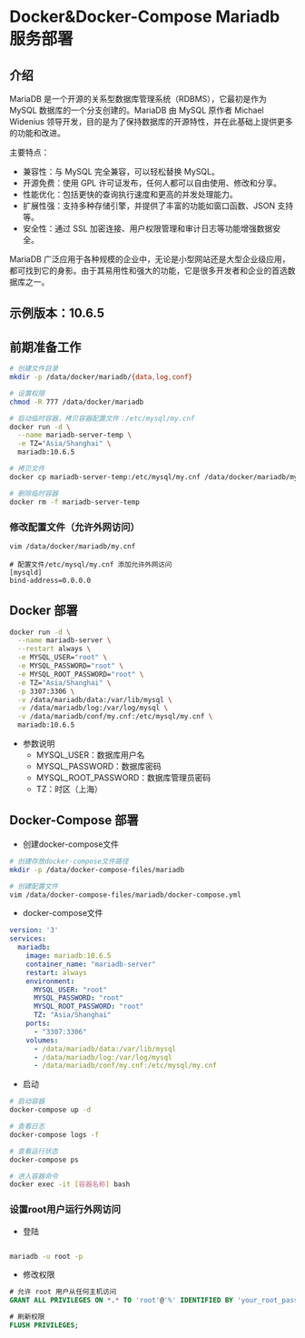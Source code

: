 # Docker&Docker-Compose Mariadb 服务部署

## 介绍

MariaDB 是一个开源的关系型数据库管理系统（RDBMS），它最初是作为 MySQL 数据库的一个分支创建的。MariaDB 由 MySQL 原作者
Michael Widenius 领导开发，目的是为了保持数据库的开源特性，并在此基础上提供更多的功能和改进。

主要特点：

- 兼容性：与 MySQL 完全兼容，可以轻松替换 MySQL。
- 开源免费：使用 GPL 许可证发布，任何人都可以自由使用、修改和分享。
- 性能优化：包括更快的查询执行速度和更高的并发处理能力。
- 扩展性强：支持多种存储引擎，并提供了丰富的功能如窗口函数、JSON 支持等。
- 安全性：通过 SSL 加密连接、用户权限管理和审计日志等功能增强数据安全。

MariaDB 广泛应用于各种规模的企业中，无论是小型网站还是大型企业级应用，都可找到它的身影。由于其易用性和强大的功能，它是很多开发者和企业的首选数据库之一。

## 示例版本：10.6.5

## 前期准备工作

```bash
# 创建文件目录
mkdir -p /data/docker/mariadb/{data,log,conf}

# 设置权限
chmod -R 777 /data/docker/mariadb

# 启动临时容器，拷贝容器配置文件：/etc/mysql/my.cnf
docker run -d \
  --name mariadb-server-temp \
  -e TZ="Asia/Shanghai" \
  mariadb:10.6.5

# 拷贝文件
docker cp mariadb-server-temp:/etc/mysql/my.cnf /data/docker/mariadb/my.cnf

# 删除临时容器
docker rm -f mariadb-server-temp
```

### 修改配置文件（允许外网访问）

```bash
vim /data/docker/mariadb/my.cnf
```

```properties
# 配置文件/etc/mysql/my.cnf 添加允许外网访问
[mysqld]
bind-address=0.0.0.0
```

## Docker 部署

```bash
docker run -d \
  --name mariadb-server \
  --restart always \
  -e MYSQL_USER="root" \
  -e MYSQL_PASSWORD="root" \
  -e MYSQL_ROOT_PASSWORD="root" \
  -e TZ="Asia/Shanghai" \
  -p 3307:3306 \
  -v /data/mariadb/data:/var/lib/mysql \
  -v /data/mariadb/log:/var/log/mysql \
  -v /data/mariadb/conf/my.cnf:/etc/mysql/my.cnf \
  mariadb:10.6.5
```

- 参数说明
    + MYSQL_USER：数据库用户名
    + MYSQL_PASSWORD：数据库密码
    + MYSQL_ROOT_PASSWORD：数据库管理员密码
    + TZ：时区（上海）

## Docker-Compose 部署

- 创建docker-compose文件

```bash
# 创建存放docker-compose文件路径
mkdir -p /data/docker-compose-files/mariadb

# 创建配置文件
vim /data/docker-compose-files/mariadb/docker-compose.yml
```

- docker-compose文件

```yaml
version: '3'
services:
  mariadb:
    image: mariadb:10.6.5
    container_name: "mariadb-server"
    restart: always
    environment:
      MYSQL_USER: "root"
      MYSQL_PASSWORD: "root"
      MYSQL_ROOT_PASSWORD: "root"
      TZ: "Asia/Shanghai"
    ports:
      - "3307:3306"
    volumes:
      - /data/mariadb/data:/var/lib/mysql
      - /data/mariadb/log:/var/log/mysql
      - /data/mariadb/conf/my.cnf:/etc/mysql/my.cnf
```

- 启动

```bash
# 启动容器
docker-compose up -d

# 查看日志
docker-compose logs -f

# 查看运行状态
docker-compose ps

# 进入容器命令
docker exec -it [容器名称] bash 
```

### 设置root用户运行外网访问

- 登陆

```bash

mariadb -u root -p
```

- 修改权限

```sql
# 允许 root 用户从任何主机访问
GRANT ALL PRIVILEGES ON *.* TO 'root'@'%' IDENTIFIED BY 'your_root_password' WITH GRANT OPTION;

# 刷新权限
FLUSH PRIVILEGES;

```